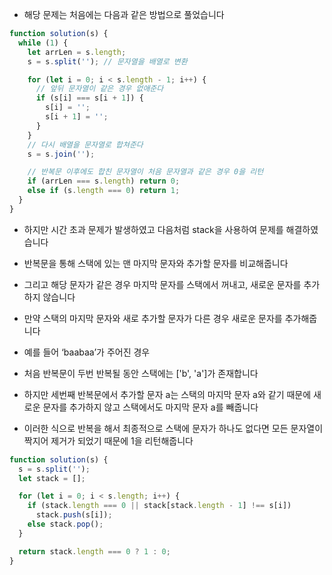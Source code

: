 - 해당 문제는 처음에는 다음과 같은 방법으로 풀었습니다

```javascript
function solution(s) {
  while (1) {
    let arrLen = s.length;
    s = s.split(''); // 문자열을 배열로 변환

    for (let i = 0; i < s.length - 1; i++) {
      // 앞뒤 문자열이 같은 경우 없애준다
      if (s[i] === s[i + 1]) {
        s[i] = '';
        s[i + 1] = '';
      }
    }
    // 다시 배열을 문자열로 합쳐준다
    s = s.join('');

    // 반복문 이후에도 합친 문자열이 처음 문자열과 같은 경우 0을 리턴
    if (arrLen === s.length) return 0;
    else if (s.length === 0) return 1;
  }
}
```

- 하지만 시간 초과 문제가 발생하였고 다음처럼 stack을 사용하여 문제를 해결하였습니다

- 반복문을 통해 스택에 있는 맨 마지막 문자와 추가할 문자를 비교해줍니다

- 그리고 해당 문자가 같은 경우 마지막 문자를 스택에서 꺼내고, 새로운 문자를 추가하지 않습니다

- 만약 스택의 마지막 문자와 새로 추가할 문자가 다른 경우 새로운 문자를 추가해줍니다

- 예를 들어 ‘baabaa’가 주어진 경우

- 처음 반복문이 두번 반복될 동안 스택에는 ['b', 'a']가 존재합니다

- 하지만 세번째 반복문에서 추가할 문자 a는 스택의 마지막 문자 a와 같기 때문에 새로운 문자를 추가하지 않고 스택에서도 마지막 문자 a를 빼줍니다

- 이러한 식으로 반복을 해서 최종적으로 스택에 문자가 하나도 없다면 모든 문자열이 짝지어 제거가 되었기 때문에 1을 리턴해줍니다

```javascript
function solution(s) {
  s = s.split('');
  let stack = [];

  for (let i = 0; i < s.length; i++) {
    if (stack.length === 0 || stack[stack.length - 1] !== s[i])
      stack.push(s[i]);
    else stack.pop();
  }

  return stack.length === 0 ? 1 : 0;
}
```
